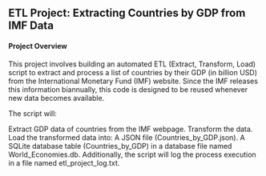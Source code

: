 ## ETL Project: Extracting Countries by GDP from IMF Data
#### Project Overview
This project involves building an automated ETL (Extract, Transform, Load) script to extract and process a list of countries by their GDP (in billion USD) from the International Monetary Fund (IMF) website. Since the IMF releases this information biannually, this code is designed to be reused whenever new data becomes available.

The script will:

Extract GDP data of countries from the IMF webpage.
Transform the data.
Load the transformed data into:
A JSON file (Countries_by_GDP.json).
A SQLite database table (Countries_by_GDP) in a database file named World_Economies.db.
Additionally, the script will log the process execution in a file named etl_project_log.txt.

